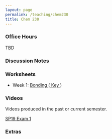 ```yaml
---
layout: page
permalink: /teaching/chem230
title: Chem 230
---
```








### Office Hours

TBD

### Discussion Notes


### Worksheets
* Week 1: <a href="/assets/pdf/week1.pdf" target="_blank"> Bonding </a> (<a href="/assets/pdf/week1.pdf" target="_blank"> Key </a>)


### Videos
Videos produced in the past or current semester.

<a href="http://www.youtube.com/watch?v=dQw4w9WgXcQ" class="page-description" target="_blank"> SP19 Exam 1</a> 

<!--- 
<div onclick="play();" id="vidwrap" style="height:315px;width:560px;background: black url('https://ychen428.github.io/assets/img/penguin.png') no-repeat center;overflow:hidden;cursor:pointer;"></div>
<script type="text/javascript">
    function play(){
        document.getElementById('vidwrap').innerHTML = '<iframe width="560" height="315" src="http://www.youtube.com/embed/dQw4w9WgXcQ?autoplay=1" frameborder="0"></iframe>';
    }
</script>
--->


### Extras
